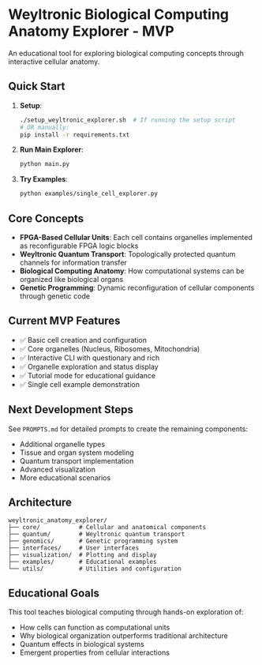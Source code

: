 # Weyltronic Biological Computing Anatomy Explorer - MVP

An educational tool for exploring biological computing concepts through interactive cellular anatomy.

## Quick Start

1. **Setup**:
   ```bash
   ./setup_weyltronic_explorer.sh  # If running the setup script
   # OR manually:
   pip install -r requirements.txt
   ```

2. **Run Main Explorer**:
   ```bash
   python main.py
   ```

3. **Try Examples**:
   ```bash
   python examples/single_cell_explorer.py
   ```

## Core Concepts

- **FPGA-Based Cellular Units**: Each cell contains organelles implemented as reconfigurable FPGA logic blocks
- **Weyltronic Quantum Transport**: Topologically protected quantum channels for information transfer
- **Biological Computing Anatomy**: How computational systems can be organized like biological organs
- **Genetic Programming**: Dynamic reconfiguration of cellular components through genetic code

## Current MVP Features

- ✅ Basic cell creation and configuration
- ✅ Core organelles (Nucleus, Ribosomes, Mitochondria)
- ✅ Interactive CLI with questionary and rich
- ✅ Organelle exploration and status display
- ✅ Tutorial mode for educational guidance
- ✅ Single cell example demonstration

## Next Development Steps

See `PROMPTS.md` for detailed prompts to create the remaining components:
- Additional organelle types
- Tissue and organ system modeling
- Quantum transport implementation
- Advanced visualization
- More educational scenarios

## Architecture

```
weyltronic_anatomy_explorer/
├── core/           # Cellular and anatomical components
├── quantum/        # Weyltronic quantum transport
├── genomics/       # Genetic programming system
├── interfaces/     # User interfaces
├── visualization/  # Plotting and display
├── examples/       # Educational examples
└── utils/          # Utilities and configuration
```

## Educational Goals

This tool teaches biological computing through hands-on exploration of:
- How cells can function as computational units
- Why biological organization outperforms traditional architecture
- Quantum effects in biological systems
- Emergent properties from cellular interactions
